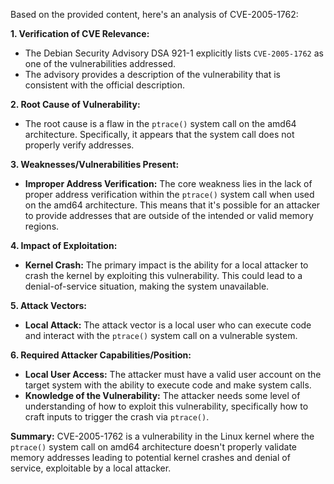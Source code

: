 Based on the provided content, here's an analysis of CVE-2005-1762:

**1. Verification of CVE Relevance:**

   - The Debian Security Advisory DSA 921-1 explicitly lists `CVE-2005-1762` as one of the vulnerabilities addressed.
   - The advisory provides a description of the vulnerability that is consistent with the official description.

**2. Root Cause of Vulnerability:**

   - The root cause is a flaw in the `ptrace()` system call on the amd64 architecture. Specifically, it appears that the system call does not properly verify addresses.

**3. Weaknesses/Vulnerabilities Present:**

   - **Improper Address Verification:** The core weakness lies in the lack of proper address verification within the `ptrace()` system call when used on the amd64 architecture. This means that it's possible for an attacker to provide addresses that are outside of the intended or valid memory regions.

**4. Impact of Exploitation:**

   - **Kernel Crash:** The primary impact is the ability for a local attacker to crash the kernel by exploiting this vulnerability. This could lead to a denial-of-service situation, making the system unavailable.

**5. Attack Vectors:**

   - **Local Attack:** The attack vector is a local user who can execute code and interact with the `ptrace()` system call on a vulnerable system.

**6. Required Attacker Capabilities/Position:**

   - **Local User Access:** The attacker must have a valid user account on the target system with the ability to execute code and make system calls.
   - **Knowledge of the Vulnerability:** The attacker needs some level of understanding of how to exploit this vulnerability, specifically how to craft inputs to trigger the crash via `ptrace()`.
 
**Summary:**
CVE-2005-1762 is a vulnerability in the Linux kernel where the `ptrace()` system call on amd64 architecture doesn't properly validate memory addresses leading to potential kernel crashes and denial of service, exploitable by a local attacker.